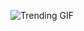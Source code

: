 
<!-- GIF_SECTION -->
![Trending GIF](https://media0.giphy.com/media/v1.Y2lkPThiYjIxNzcybmZid2E2bHliZzd1NXB3eXl0anZlbjNncTM4ZTdnYXNqZXR5dHdzdSZlcD12MV9naWZzX3NlYXJjaCZjdD1n/aHiv481xki1WdhQonS/giphy.gif)
<!-- END_GIF_SECTION -->
